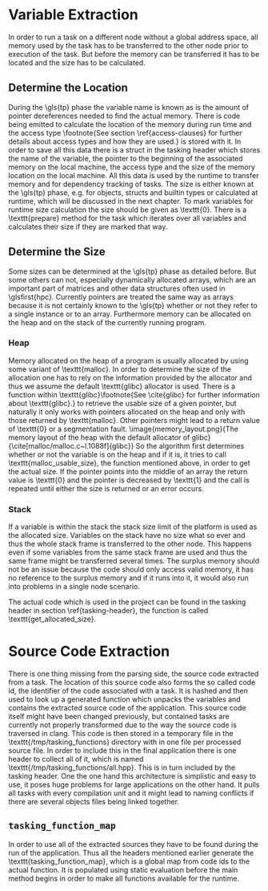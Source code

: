 # Variable Extraction
In order to run a task on a different node without a global address space, all memory used by the task has to be
transferred to the other node prior to execution of the task.
But before the memory can be transferred it has to be located and the size has to be calculated.

## Determine the Location
During the \gls{tp} phase the variable name is known as is the amount of pointer dereferences needed to find the actual
memory.
There is code being emitted to calculate the location of the memory during run time and the access type
\footnote{See section \ref{access-clauses} for further details about access types and how they are used.}
is stored with it.
In order to save all this data there is a struct in the tasking header which stores the name of the variable, the pointer
to the beginning of the associated memory on the local machine, the access type and the size of the memory location
on the local machine.
All this data is used by the runtime to transfer memory and for dependency tracking of tasks.
The size is either known at the \gls{tp} phase, e.g. for objects, structs and builtin types or calculated at runtime,
which will be discussed in the next chapter.
To mark variables for runtime size calculation the size should be given as \texttt{0}.
There is a \texttt{prepare} method for the task which iterates over all variables and calculates their size if they are
marked that way.

## Determine the Size
Some sizes can be determined at the \gls{tp} phase as detailed before.
But some others can not, especially dynamically allocated arrays, which are an important part of matrices and other data
structures often used in \glsfirst{hpc}.
Currently pointers are treated the same way as arrays because it is not certainly known to the \gls{tp} whether or not they refer
to a single instance or to an array.
Furthermore memory can be allocated on the heap and on the stack of the currently running program.

### Heap
Memory allocated on the heap of a program is usually allocated by using some variant of \texttt{malloc}.
In order to determine the size of the allocation one has to rely on the information provided by the allocator and thus
we assume the default \texttt{glibc} allocator is used.
There is a function within \texttt{glibc}\footnote{See \cite{glibc} for further information about \texttt{glibc}.}
to retrieve the usable size of a given pointer, but naturally it only works
with pointers allocated on the heap and only with those returned by \texttt{malloc}.
Other pointers might lead to a return value of \texttt{0} or a segmentation fault.
\image{memory_layout.png}{The memory layout of the heap with the default allocator of glibc}{\cite[malloc/malloc.c~l.1088f]{glibc}}
So the algorithm first determines whether or not the variable is on the heap and if it is, it tries to call
\texttt{malloc\_usable\_size}, the function mentioned above, in order to get the actual size.
If the pointer points into the middle of an array the return value is \texttt{0} and the pointer is decreased by
\texttt{1} and the call is repeated until either the size is returned or an error occurs.

### Stack
If a variable is within the stack the stack size limit of the platform is used as the allocated size.
Variables on the stack have no size what so ever and thus the whole stack frame is transferred to the other node.
This happens even if some variables from the same stack frame are used and thus the same frame might be transferred
several times.
The surplus memory should not be an issue because the code should only access valid memory, it has no reference
to the surplus memory and if it runs into it, it would also run into problems in a single node scenario.

The actual code which is used in the project can be found in the tasking header in section \ref{tasking-header}, the
function is called \texttt{get\_allocated\_size}.

# Source Code Extraction
There is one thing missing from the parsing side, the source code extracted from a task.
The location of this source code also forms the so called code id, the identifier of the code associated with a task.
It is hashed and then used to look up a generated function which unpacks the variables and contains the extracted source
code of the application.
This source code itself might have been changed previously, but contained tasks are currently not properly transformed
due to the way the source code is traversed in clang.
This code is then stored in a temporary file in the \texttt{/tmp/tasking\_functions} directory with in one file
per processed source file.
In order to include this in the final application there is one header to collect all of it, which is named
\texttt{/tmp/tasking\_functions/all.hpp}.
This is in turn included by the tasking header.
One the one hand this architecture is simplistic and easy to use, it poses huge problems for large applications on the other
hand.
It pulls all tasks with every compilation unit and it might lead to naming conflicts if there are several objects files
being linked together.

## `tasking_function_map`
In order to use all of the extracted sources they have to be found during the run of the application.
Thus all the headers mentioned earlier generate the \texttt{tasking_function_map}, which is a global map from code ids
to the actual function.
It is populated using static evaluation before the main method begins in order to make all functions available for the
runtime.
